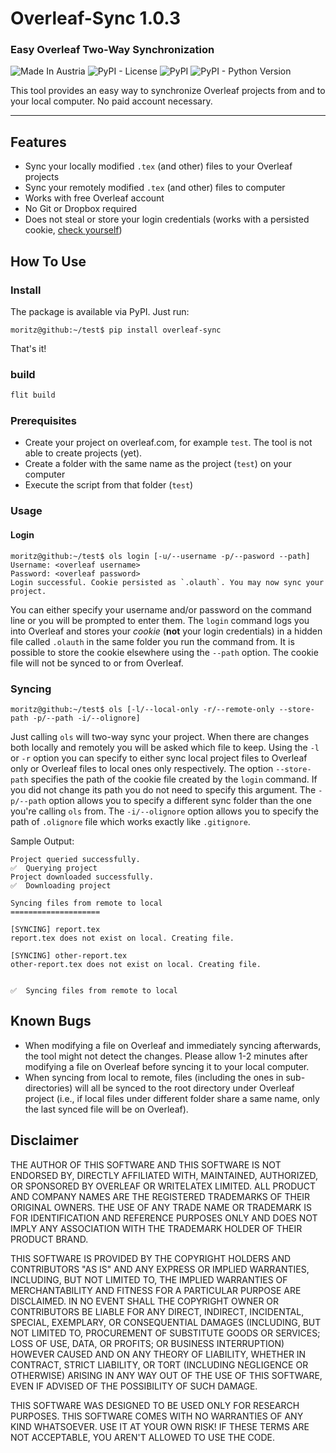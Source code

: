 # Overleaf-Sync 1.0.3

### Easy Overleaf Two-Way Synchronization

![Made In Austria](https://img.shields.io/badge/Made%20in-Austria-%23ED2939.svg) ![PyPI - License](https://img.shields.io/pypi/l/overleaf-sync.svg) ![PyPI](https://img.shields.io/pypi/v/overleaf-sync.svg) ![PyPI - Python Version](https://img.shields.io/pypi/pyversions/overleaf-sync.svg)

This tool provides an easy way to synchronize Overleaf projects from and to your local computer. No paid account necessary.

----

## Features
- Sync your locally modified `.tex` (and other) files to your Overleaf projects
- Sync your remotely modified `.tex` (and other) files to computer
- Works with free Overleaf account
- No Git or Dropbox required
- Does not steal or store your login credentials (works with a persisted cookie, [check yourself](https://github.com/moritzgloeckl/overleaf-sync/blob/master/olsync/olclient.py#L34))

## How To Use
### Install
The package is available via PyPI. Just run:

```
moritz@github:~/test$ pip install overleaf-sync
```

That's it!

### build
```bash
flit build
```

### Prerequisites
- Create your project on overleaf.com, for example `test`. The tool is not able to create projects (yet).
- Create a folder with the same name as the project (`test`) on your computer
- Execute the script from that folder (`test`)

### Usage
#### Login
```
moritz@github:~/test$ ols login [-u/--username -p/--pasword --path]
Username: <overleaf username>
Password: <overleaf password>
Login successful. Cookie persisted as `.olauth`. You may now sync your project.
```

You can either specify your username and/or password on the command line or you will be prompted to enter them. The `login` command logs you into Overleaf and stores your *cookie* (**not** your login credentials) in a hidden file called `.olauth` in the same folder you run the command from. It is possible to store the cookie elsewhere using the `--path` option. The cookie file will not be synced to or from Overleaf.

### Syncing
```
moritz@github:~/test$ ols [-l/--local-only -r/--remote-only --store-path -p/--path -i/--olignore]
```

Just calling `ols` will two-way sync your project. When there are changes both locally and remotely you will be asked which file to keep. Using the `-l` or `-r` option you can specify to either sync local project files to Overleaf only or Overleaf files to local ones only respectively. The option `--store-path` specifies the path of the cookie file created by the `login` command. If you did not change its path you do not need to specify this argument. The `-p/--path` option allows you to specify a different sync folder than the one you're calling `ols` from. The `-i/--olignore` option allows you to specify the path of `.olignore` file which works exactly like `.gitignore`.

Sample Output:

```
Project queried successfully.
✅  Querying project
Project downloaded successfully.
✅  Downloading project

Syncing files from remote to local
====================

[SYNCING] report.tex
report.tex does not exist on local. Creating file.

[SYNCING] other-report.tex
other-report.tex does not exist on local. Creating file.


✅  Syncing files from remote to local
```

## Known Bugs
- When modifying a file on Overleaf and immediately syncing afterwards, the tool might not detect the changes. Please allow 1-2 minutes after modifying a file on Overleaf before syncing it to your local computer.
- When syncing from local to remote, files (including the ones in sub-directories) will all be synced to the root directory under Overleaf project (i.e., if local files under different folder share a same name, only the last synced file will be on Overleaf).

## Disclaimer
THE AUTHOR OF THIS SOFTWARE AND THIS SOFTWARE IS NOT ENDORSED BY, DIRECTLY AFFILIATED WITH, MAINTAINED, AUTHORIZED, OR SPONSORED BY OVERLEAF OR WRITELATEX LIMITED. ALL PRODUCT AND COMPANY NAMES ARE THE REGISTERED TRADEMARKS OF THEIR ORIGINAL OWNERS. THE USE OF ANY TRADE NAME OR TRADEMARK IS FOR IDENTIFICATION AND REFERENCE PURPOSES ONLY AND DOES NOT IMPLY ANY ASSOCIATION WITH THE TRADEMARK HOLDER OF THEIR PRODUCT BRAND.

THIS SOFTWARE IS PROVIDED BY THE COPYRIGHT HOLDERS AND CONTRIBUTORS "AS IS" AND ANY EXPRESS OR IMPLIED WARRANTIES, INCLUDING, BUT NOT LIMITED TO, THE IMPLIED WARRANTIES OF MERCHANTABILITY AND FITNESS FOR A PARTICULAR PURPOSE ARE DISCLAIMED. IN NO EVENT SHALL THE COPYRIGHT OWNER OR CONTRIBUTORS BE LIABLE FOR ANY DIRECT, INDIRECT, INCIDENTAL, SPECIAL, EXEMPLARY, OR CONSEQUENTIAL DAMAGES (INCLUDING, BUT NOT LIMITED TO, PROCUREMENT OF SUBSTITUTE GOODS OR SERVICES; LOSS OF USE, DATA, OR PROFITS; OR BUSINESS INTERRUPTION) HOWEVER CAUSED AND ON ANY THEORY OF LIABILITY, WHETHER IN CONTRACT, STRICT LIABILITY, OR TORT (INCLUDING NEGLIGENCE OR OTHERWISE) ARISING IN ANY WAY OUT OF THE USE OF THIS SOFTWARE, EVEN IF ADVISED OF THE POSSIBILITY OF SUCH DAMAGE.

THIS SOFTWARE WAS DESIGNED TO BE USED ONLY FOR RESEARCH PURPOSES. THIS SOFTWARE COMES WITH NO WARRANTIES OF ANY KIND WHATSOEVER. USE IT AT YOUR OWN RISK! IF THESE TERMS ARE NOT ACCEPTABLE, YOU AREN'T ALLOWED TO USE THE CODE.

